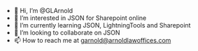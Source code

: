 - 👋 Hi, I’m @GLArnold
- 👀 I’m interested in JSON for Sharepoint online
- 🌱 I’m currently learning JSON, LightningTools and Sharepoint
- 💞️ I’m looking to collaborate on JSON
- 📫 How to reach me at garnold@arnoldlawoffices.com

<!---
GLArnold/GLArnold is a ✨ special ✨ repository because its `README.md` (this file) appears on your GitHub profile.
You can click the Preview link to take a look at your changes.
--->
